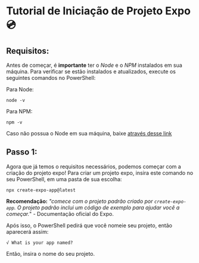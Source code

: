 # Tutorial de Iniciação de Projeto Expo 💿

## Requisitos:
Antes de começar, é **importante** ter o *Node* e o *NPM* instalados em sua máquina. Para verificar se estão instalados e atualizados, execute os seguintes comandos no PowerShell:

Para Node:

    node -v

Para NPM:

    npm -v

  Caso não possua o Node em sua máquina, baixe [através desse link](https://nodejs.org/en/download) 
  
## Passo 1:
Agora que já temos o requisitos necessários, podemos começar com a criação do projeto expo!
Para criar um projeto expo, insira este comando no seu PowerShell, em uma pasta de sua escolha:

    npx create-expo-app@latest

**Recomendação:** *"comece com o projeto padrão criado por `create-expo-app`. O projeto padrão inclui um código de exemplo para ajudar você a começar.*" - Documentação oficial do Expo.

Após isso, o PowerShell pedirá que você nomeie seu projeto, então aparecerá assim:

	√ What is your app named?

Então, insira o nome do seu projeto.
